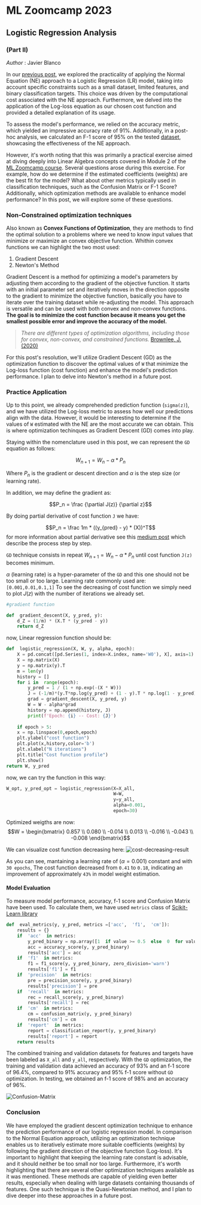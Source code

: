 ﻿# ML Zoomcamp 2023
## Logistic Regression Analysis 
### (Part II)
*Author* : Javier Blanco

In our [previous post](https://github.com/jblanco89/ML-Zoomcamp-course/blob/main/Logistic_Regression_analysis.md), we explored the practicality of applying the Normal Equation (NE) approach to a Logistic Regression (LR) model, taking into account specific constraints such as a small dataset, limited features, and binary classification targets. This choice was driven by the computational cost associated with the NE approach. Furthermore, we delved into the application of the Log-loss equation as our chosen cost function and provided a detailed explanation of its usage.

To assess the model's performance, we relied on the accuracy metric, which yielded an impressive accuracy rate of 91%. Additionally, in a post-hoc analysis, we calculated an F-1 score of 95% on the tested [dataset](https://archive.ics.uci.edu/dataset/571/hcv+data), showcasing the effectiveness of the NE approach.

However, it's worth noting that this was primarily a practical exercise aimed at diving deeply into Linear Algebra concepts covered in Module 2 of the [ML Zoomcamp course](https://github.com/DataTalksClub/machine-learning-zoomcamp). Several questions arose during this exercise. For example, how do we determine if the estimated coefficients (weights) are the best fit for the model? What about other metrics typically used in classification techniques, such as the Confusion Matrix or F-1 Score? Additionally, which optimization methods are available to enhance model performance? In this post, we will explore some of these questions.   

### Non-Constrained optimization techniques

Also known as **Convex Functions of Optimization**, they are methods to find the optimal solution to a problems where we need to know input values that minimize or maximize an convex objective function. Whithin convex functions we can highlight the two most used:
1. Gradient Descent
2. Newton's Method

Gradient Descent is a method for optimizing a model's parameters by adjusting them according to the gradient of the objective function. It starts with an initial parameter set and iteratively moves in the direction opposite to the gradient to minimize the objective function, basically you have to iterate over the training dataset while re-adjusting the model. This approach is versatile and can be used with both convex and non-convex functions. **The goal is to minimize the cost function because it means you get the smallest possible error and improve the accuracy of the model.**

> *There are different types of optimization algorithms, including those for convex, non-convex, and constrained functions.*
> [Brownlee, J. (2020)](https://machinelearningmastery.com/tour-of-optimization-algorithms/)

For this post's resolution, we'll utilize Gradient Descent (GD) as the optimization function to discover the optimal values of `W` that minimize the Log-loss function (cost function) and enhance the model's prediction performance. I plan to delve into Newton's method in a future post.

### Practice Application
Up to this point, we already comprehended prediction function (`sigma(z)`), and we have utilized the Log-loss metric to assess how well our predictions align with the data. However, it would be interesting to determine if the values of `W` estimated with the NE are the most accurate we can obtain. This is where optimization techinques as Gradient Descent (GD) comes into play.

Staying within the nomenclature used in this post, we can represent the `GD` equation as follows:

$$W_{n+1} = W_{n} - \alpha * P_n$$

Where $P_n$ is the gradient or descent direction and $\alpha$ is the step size (or learning rate).

In addition, we may define the gradient as:

$$P_n = \frac {\partial J(z)}  {\partial z}$$

By doing partial derivative of cost function `J` we have:

$$P_n = \frac 1m * ((y_{pred} - y) * (X))^T$$
for more information about partial derivative see this [medium post](https://stackedit.io/app#providerId=googleDriveWorkspace&folderId=1nPkvxKlg0ByepLZ56hkvEi36BEOWtm-a) which describe the process step by step. 


`GD` technique consists in repeat $W_{n+1} = W_{n} - \alpha * P_n$ until cost function `J(z)` becomes minimum.


$\alpha$ (learning rate) is a hyper-parameter of the `GD` and this one should not be too small or too large. Learning rate commonly used are: `[0.001,0.01,0.1,1]`
To see the decreasing of cost function we simply need to plot $J(z)$ with the number of iterations we already set.

```python
#gradient function

def  gradient_descent(X, y_pred, y):
	d_Z = (1/m) * (X.T * (y_pred - y))
	return d_Z
```
now, Linear regression function should be:

```python
def  logistic_regression(X, W, y, alpha, epoch):
	X = pd.concat([pd.Series(1, index=X.index, name='W0'), X], axis=1)
	X = np.matrix(X)
	y = np.matrix(y).T
	m = len(y)
	history = []
	for i in  range(epoch):
		y_pred = 1 / (1 + np.exp(-(X * W)))
		J = (-1/m)*(y.T*np.log(y_pred) + (1 - y).T * np.log(1 - y_pred))
		grad = gradient_descent(X, y_pred, y)
		W = W - alpha*grad
		history = np.append(history, J)
		print(f'Epoch: {i} -- Cost: {J}')
		
	if epoch > 5:
	x = np.linspace(0,epoch,epoch)
	plt.ylabel("cost function")
	plt.plot(x,history,color='b')
	plt.xlabel("N iterations")
	plt.title("Cost function profile")
	plt.show()
return W, y_pred
```
now, we can try the function in this way:

```python
W_opt, y_pred_opt = logistic_regression(X=X_all, 
										W=W, 
										y=y_all, 
										alpha=0.001, 
										epoch=30)
```
Optimized weigths are now:
$$W = \begin{bmatrix} 
0.857 \\
0.080 \\
-0.014 \\
0.013 \\
-0.016 \\
-0.043 \\
-0.008
\end{bmatrix}$$

We can visualize cost function decreasing here:
![cost-decreasing-result](https://drive.google.com/uc?export=view&id=1LSuy_C0qJk8sC6pPe3yNgJQZj8Oqo_Ho)

As you can see, mantaining a learning rate of ($\alpha = 0.001$) constant and with `30 epochs`, The cost function decreased from `0.41` to `0.18`, indicating an improvement of approximately `43%` in model weight estimation. 

#### Model Evaluation 
To measure model performance, accuracy, f-1 score and Confusion Matrix have been used. To calculate them, we have used `metrics` class of [Scikit-Learn library](https://scikit-learn.org/stable/modules/model_evaluation.html)  
```python
def  eval_metrics(y, y_pred, metrics =['acc',  'f1',  'cm']):
	results = {}
	if  'acc'  in metrics:
		y_pred_binary = np.array([1  if value >= 0.5  else  0  for value in y_pred])
		acc = accuracy_score(y, y_pred_binary)
		results['acc'] = acc
	if  'f1'  in metrics:
		f1 = f1_score(y, y_pred_binary, zero_division='warn')
		results['f1'] = f1
	if  'precision'  in metrics:
		pre = precision_score(y, y_pred_binary)
		results['precision'] = pre
	if  'recall'  in metrics:
		rec = recall_score(y, y_pred_binary)
		results['recall'] = rec
	if  'cm'  in metrics:
		cm = confusion_matrix(y, y_pred_binary)
		results['cm'] = cm
	if  'report'  in metrics:
		report = classification_report(y, y_pred_binary)
		results['report'] = report
	return results
``` 
The combined training and validation datasets for features and targets have been labeled as `X_all` and `y_all`, respectively. With the `GD` optimization, the training and validation data achieved an accuracy of 93% and an f-1 score of 96.4%, compared to 91% accuracy and 95% f-1 score without `GD` optimization. In testing, we obtained an f-1 score of 98% and an accuracy of 96%.

![Confusion-Matrix](https://drive.google.com/uc?export=view&id=1AXFD2H-ZICxqfIhFPNjbreWkxMxUOnt4)

### Conclusion
We have employed the gradient descent optimization technique to enhance the prediction performance of our logistic regression model. In comparison to the Normal Equation approach, utilizing an optimization technique enables us to iteratively estimate more suitable coefficients (weights) by following the gradient direction of the objective function (Log-loss). It's important to highlight that keeping the learning rate constant is advisable, and it should neither be too small nor too large.
Furthermore, it's worth highlighting that there are several other optimization techniques available as it was mentioned. These methods are capable of yielding even better results, especially when dealing with large datasets containing thousands of features. One such technique is the Quasi-Newtonian method, and I plan to dive deeper into these approaches in a future post. 


